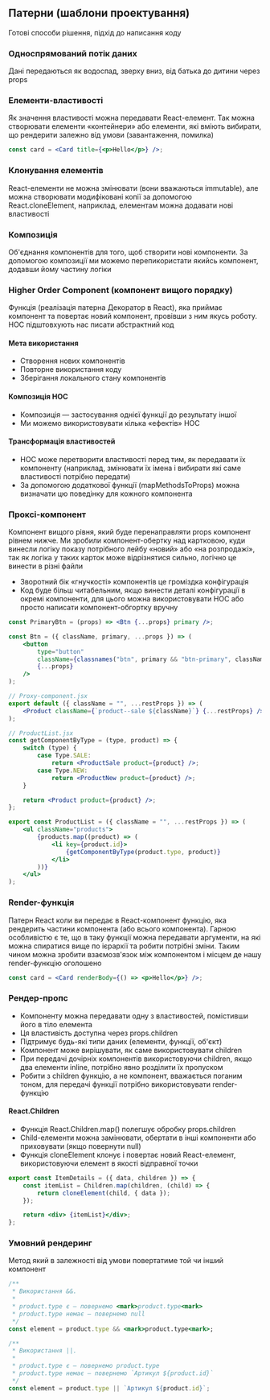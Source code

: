 ## Патерни (шаблони проектування)

Готові способи рішення, підхід до написання коду

### Односпрямований потік даних

Дані передаються як водоспад, зверху вниз, від батька до дитини через props

### Елементи-властивості

Як значення властивості можна передавати React-елемент. Так можна створювати елементи «контейнери» або елементи, які вміють вибирати, що рендерити залежно від умови (завантаження, помилка)

```jsx
const card = <Card title={<p>Hello</p>} />;
```

### Клонування елементів

React-елементи не можна змінювати (вони вважаються immutable), але можна створювати модифіковані копії за допомогою React.cloneElement, наприклад, елементам можна додавати нові властивості

### Композиція

Об'єднання компонентів для того, щоб створити нові компоненти. За допомогою композиції ми можемо перепикористати якийсь компонент, додавши йому частину логіки

### Higher Order Component (компонент вищого порядку)

Функція (реалізація патерна Декоратор в React), яка приймає компонент та повертає новий компонент, провівши з ним якусь роботу. HOC підштовхують нас писати абстрактний код

#### Мета використання

-   Створення нових компонентів
-   Повторне використання коду
-   Зберігання локального стану компонентів

#### Композиція HOC

-   Композиція — застосування однієї функції до результату іншої
-   Ми можемо використовувати кілька «ефектів» HOC

#### Трансформація властивостей

-   HOC може перетворити властивості перед тим, як передавати їх компоненту (наприклад, змінювати їх імена і вибирати які саме властивості потрібно передати)
-   За допомогою додаткової функції (mapMethodsToProps) можна визначати цю поведінку для кожного компонента

### Проксі-компонент

Компонент вищого рівня, який буде перенаправляти props компонент рівнем нижче. Ми зробили компонент-обертку над картковою, куди винесли логіку показу потрібного лейбу «новий» або «на розпродажі», так як логіка у таких карток може відрізнятися сильно, логічно це винести в різні файли

-   Зворотний бік «гнучкості» компонентів це громіздка конфігурація
-   Код буде більш читабельним, якщо винести деталі конфігурації в окремі компоненти, для цього можна використовувати HOC або просто написати компонент-обгортку вручну

```jsx
const PrimaryBtn = (props) => <Btn {...props} primary />;

const Btn = ({ className, primary, ...props }) => (
    <button
        type="button"
        className={classnames("btn", primary && "btn-primary", className)}
        {...props}
    />
);
```

```jsx
// Proxy-component.jsx
export default ({ className = "", ...restProps }) => (
    <Product className={`product--sale ${className}`} {...restProps} />
);

// ProductList.jsx
const getComponentByType = (type, product) => {
    switch (type) {
        case Type.SALE:
            return <ProductSale product={product} />;
        case Type.NEW:
            return <ProductNew product={product} />;
    }

    return <Product product={product} />;
};

export const ProductList = ({ className = "", ...restProps }) => (
    <ul className="products">
        {products.map((product) => (
            <li key={product.id}>
                {getComponentByType(product.type, product)}
            </li>
        ))}
    </ul>
);
```

### Render-функція

Патерн React коли ви передає в React-компонент функцію, яка рендерить частини компонента (або всього компонента). Гарною особливістю є те, що в таку функції можна передавати аргументи, на які можна спиратися вище по ієрархії та робити потрібні зміни. Таким чином можна зробити взаємозв'язок між компонентом і місцем де нашу render-функцію оголошено

```jsx
const card = <Card renderBody={() => <p>Hello</p>} />;
```

### Рендер-пропс

-   Компоненту можна передавати одну з властивостей, помістивши його в тіло елемента
-   Ця властивість доступна через props.children
-   Підтримує будь-які типи даних (елементи, функції, об'єкт)
-   Компонент може вирішувати, як саме використовувати children
-   При передачі дочірніх компонентів використовуючи children, якщо два елементи inline, потрібно явно розділити їх пропуском
-   Робити з children функцію, а не компонент, вважається поганим тоном, для передачі функції потрібно використовувати render-функцію

#### React.Children

-   Функція React.Children.map() полегшує обробку props.children
-   Child-елементи можна замінювати, обертати в інші компоненти або приховувати (якщо повернути null)
-   Функція cloneElement клонує і повертає новий React-елемент, використовуючи елемент в якості відправної точки

```jsx
export const ItemDetails = ({ data, children }) => {
    const itemList = Children.map(children, (child) => {
        return cloneElement(child, { data });
    });

    return <div> {itemList}</div>;
};
```

### Умовний рендеринг

Метод який в залежності від умови повертатиме той чи інший компонент

```jsx
/**
 * Використання &&.
 *
 * product.type є — повернемо <mark>product.type<mark>
 * product.type немає — повернемо null
 */
const element = product.type && <mark>product.type<mark>;
```

```jsx
/**
 * Використання ||.
 *
 * product.type є — повернемо product.type
 * product.type немає — повернемо `Артикул ${product.id}`
 */
const element = product.type || `Артикул ${product.id}`;
```
